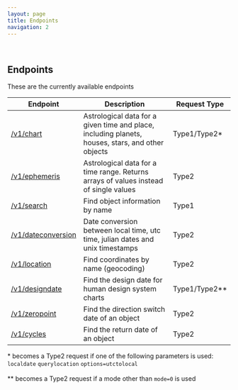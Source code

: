 ```yaml
---
layout: page
title: Endpoints
navigation: 2
---
```


<style>
	.inner a {
		color: royalblue;
		font-weight: bold;
	}
</style>

<br>

## Endpoints

These are the currently available endpoints

| Endpoint | Description | Request Type
|---|---|---|
| [/v1/chart](/astrologico/chart.html) | Astrological data for a given time and place, including planets, houses, stars, and other objects | Type1/Type2* |
| [/v1/ephemeris](/astrologico/ephemeris.html) |  Astrological data for a time range. Returns arrays of values instead of single values | Type2 |
| [/v1/search](/astrologico/search.html) | Find object information by name | Type1 |
| [/v1/dateconversion](/astrologico/dateconversion.html) | Date conversion between local time, utc time, julian dates and unix timestamps | Type2 |
| [/v1/location](/astrologico/location.html) | Find coordinates by name (geocoding) | Type2 |
| [/v1/designdate](/astrologico/designdate.html) | Find the design date for human design system charts | Type1/Type2** |
| [/v1/zeropoint](/astrologico/zeropoint.html) | Find the direction switch date of an object | Type2 |
| [/v1/cycles](/astrologico/cycles.html) | Find the return date of an object | Type2 |

\* becomes a Type2 request if one of the following parameters is used:<br>`localdate` `querylocation` `options=utctolocal`
<br><br>
\*\* becomes a Type2 request if a mode other than `mode=0` is used

<br><br><br>

